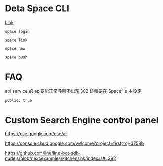 

# Deta Space CLI  

[Link](https://deta.space/docs/en/reference/cli)

    space login

    space link

    space new

    space push

# FAQ 

api service 的 api要能正常呼叫不出現 302 跳轉要在 Spacefile 中設定 

    public: true

# Custom Search Engine control panel 

https://cse.google.com/cse/all

https://console.cloud.google.com/welcome?project=firstproj-3758b

https://github.com/line/line-bot-sdk-nodejs/blob/next/examples/kitchensink/index.js#L392